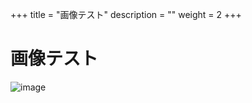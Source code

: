 +++
title = "画像テスト"
description = ""
weight = 2
+++

# 画像テスト
![image](画像テスト_attachments/DA531CE3-890D-4903-9E97-4EE8245E8EDD.png)

